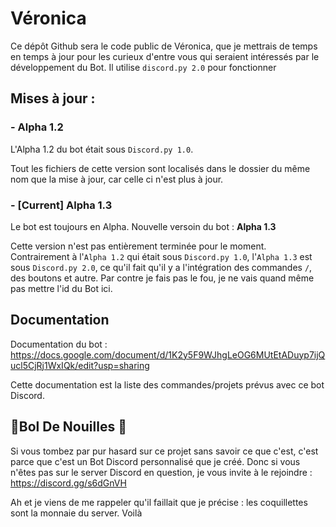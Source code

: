 # Véronica
Ce dépôt Github sera le code public de Véronica, que je mettrais de temps en temps à jour pour les curieux d'entre vous qui seraient intéressés par le développement du Bot. Il utilise `discord.py 2.0` pour fonctionner
## Mises à jour :
### - Alpha 1.2
L'Alpha 1.2 du bot était sous `Discord.py 1.0`.

Tout les fichiers de cette version sont localisés dans le dossier du même nom que la mise à jour, car celle ci n'est plus à jour.
### - [Current] Alpha 1.3
Le bot est toujours en Alpha. Nouvelle versoin du bot : **Alpha 1.3**

Cette version n'est pas entièrement terminée pour le moment. Contrairement à l'`Alpha 1.2` qui était sous `Discord.py 1.0`, l'`Alpha 1.3` est sous `Discord.py 2.0`, ce qu'il fait qu'il y a l'intégration des commandes `/`, des boutons et autre.
Par contre je fais pas le fou, je ne vais quand même pas mettre l'id du Bot ici.
## Documentation
Documentation du bot : https://docs.google.com/document/d/1K2y5F9WJhgLeOG6MUtEtADuyp7ijQucl5CjRj1WxIQk/edit?usp=sharing

Cette documentation est la liste des commandes/projets prévus avec ce bot Discord.
## 🍜Bol De Nouilles 🍲
Si vous tombez par pur hasard sur ce projet sans savoir ce que c'est, c'est parce que c'est un Bot Discord personnalisé que je créé. Donc si vous n'êtes pas sur le server Discord en question, je vous invite à le rejoindre : https://discord.gg/s6dGnVH

Ah et je viens de me rappeler qu'il faillait que je précise : les coquillettes sont la monnaie du server. Voilà
